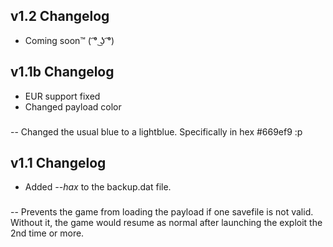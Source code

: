 ## v1.2 Changelog
* Coming soon™ ( ͡° ͜ʖ ͡°)
###
###
## v1.1b Changelog
* EUR support fixed
* Changed payload color
###
-- Changed the usual blue to a lightblue. Specifically in hex #669ef9 :p
###
###
## v1.1 Changelog
* Added *--hax* to the backup.dat file.
###
-- Prevents the game from loading the payload if one savefile is not valid. Without it, the game would resume as normal after launching the exploit the 2nd time or more.
